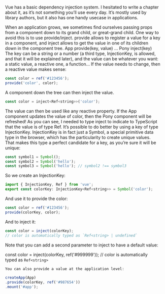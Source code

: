Vue has a basic dependency injection system. I hesitated to write a chapter about it, as it’s not
something you’ll use every day. It’s mostly used by library authors, but it also has one handy usecase
in applications.

When an application grows, we sometimes find ourselves passing props from a component down to
its grand child, or great-grand child.
One way to avoid this is to use provide/inject. provide allows to register a value for a key in a
component, and inject allows to get the value in one of its children down in the component tree.
App provide(key, value)
...
Pony inject(key)
The key can be a string or a number (a third type, InjectionKey, is allowed, and that it will be
explained later), and the value can be whatever you want: a static value, a reactive one, a
function… If the value needs to change, then a reactive value makes sense:

```js
const color = ref('#123456');
provide('color', color);
```

A component down the tree can then inject the value.

```js
const color = inject<Ref<string>>('color');
```

The value can then be used like any reactive property. If the App component updates the value of
color, then the Pony component will be refreshed!
As you can see, I needed to type inject to indicate to TypeScript that the value is of type
Ref. It’s possible to do better by using a key of type InjectionKey. InjectionKey is in fact
just a Symbol, a special primitive data type in the browser, which has the particularity to create
unique values. That makes this type a perfect candidate for a key, as you’re sure it will be unique:

```js
const symbol1 = Symbol();
const symbol2 = Symbol('hello');
const symbol3 = Symbol('hello'); // symbol2 !== symbol3
```

So we create an InjectionKey:

```js
import { InjectionKey, Ref } from 'vue';
export const colorKey: InjectionKey<Ref<string>> = Symbol('color');
```

And use it to provide the color:

```js
const color = ref('#123456');
provide(colorKey, color);
```

And to inject it:

```js
const color = inject(colorKey);
// color is automatically typed as `Ref<string> | undefined`
```

Note that you can add a second parameter to inject to have a default value:

const color = inject(colorKey, ref('#999999'));
// color is automatically typed as `Ref<string>`

```js
You can also provide a value at the application level:
```

```js
createApp(App)
.provide(colorKey, ref('#987654'))
.mount('#app');
```

